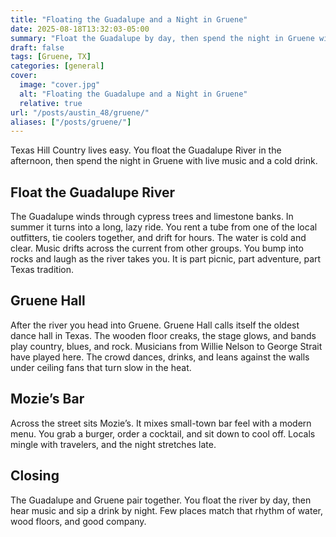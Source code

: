 ```yaml
---
title: "Floating the Guadalupe and a Night in Gruene"
date: 2025-08-18T13:32:03-05:00
summary: "Float the Guadalupe by day, then spend the night in Gruene with live music at Gruene Hall and a laid‑back stop at Mozie’s."
draft: false
tags: [Gruene, TX]
categories: [general]
cover:
  image: "cover.jpg"
  alt: "Floating the Guadalupe and a Night in Gruene"
  relative: true
url: "/posts/austin_48/gruene/"
aliases: ["/posts/gruene/"]
---
```


Texas Hill Country lives easy. You float the Guadalupe River in the afternoon, then spend the night in Gruene with live music and a cold drink.



## Float the Guadalupe River

The Guadalupe winds through cypress trees and limestone banks. In summer it turns into a long, lazy ride. You rent a tube from one of the local outfitters, tie coolers together, and drift for hours. The water is cold and clear. Music drifts across the current from other groups. You bump into rocks and laugh as the river takes you. It is part picnic, part adventure, part Texas tradition.



## Gruene Hall

After the river you head into Gruene. Gruene Hall calls itself the oldest dance hall in Texas. The wooden floor creaks, the stage glows, and bands play country, blues, and rock. Musicians from Willie Nelson to George Strait have played here. The crowd dances, drinks, and leans against the walls under ceiling fans that turn slow in the heat.



## Mozie’s Bar

Across the street sits Mozie’s. It mixes small-town bar feel with a modern menu. You grab a burger, order a cocktail, and sit down to cool off. Locals mingle with travelers, and the night stretches late.



## Closing

The Guadalupe and Gruene pair together. You float the river by day, then hear music and sip a drink by night. Few places match that rhythm of water, wood floors, and good company.

